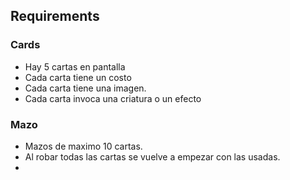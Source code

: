 ## Requirements

### Cards
- Hay 5 cartas en pantalla
- Cada carta tiene un costo
- Cada carta tiene una imagen.
- Cada carta invoca una criatura o un efecto

### Mazo
- Mazos de maximo 10 cartas.
- Al robar todas las cartas se vuelve a empezar con las usadas.
-  